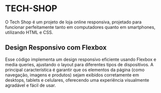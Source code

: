 # TECH-SHOP  

O Tech Shop é um projeto de loja online responsiva, projetado para funcionar perfeitamente tanto em computadores quanto em smartphones, utilizando HTML e CSS.

## Design Responsivo com Flexbox
 
Esse código implementa um design responsivo eficiente usando Flexbox e media queries, ajustando o layout para diferentes tipos de dispositivos. A principal característica é garantir que os elementos da página (como navegação, imagens e produtos) sejam exibidos corretamente em desktops, tablets e celulares, oferecendo uma experiência visualmente agradável e fácil de usar.


